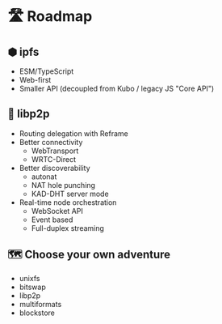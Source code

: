 # 🛣️ Roadmap

## ⬢ ipfs

* ESM/TypeScript
* Web-first
* Smaller API (decoupled from Kubo / legacy JS "Core API")

## 🧪 libp2p

* Routing delegation with Reframe
* Better connectivity
  * WebTransport
  * WRTC-Direct
* Better discoverability
  * autonat
  * NAT hole punching
  * KAD-DHT server mode
* Real-time node orchestration
  * WebSocket API
  * Event based
  * Full-duplex streaming

## 🗺️ Choose your own adventure

* unixfs
* bitswap
* libp2p
* multiformats
* blockstore
